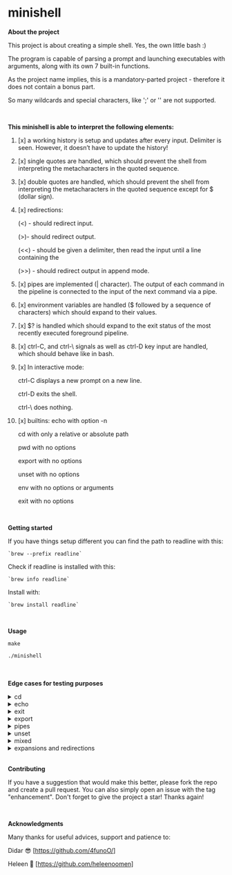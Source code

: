 # minishell
**About the project**

This project is about creating a simple shell. Yes, the own little bash :)
 
The program is capable of parsing a prompt and launching executables with arguments, along with its own 7 built-in functions.

As the project name implies, this is a mandatory-parted project - therefore it does not contain a bonus part.

So many wildcards and special characters, like ';' or '\' are not supported.

<br>

__This minishell is able to interpret the following elements:__

1. [x] a working history is setup and updates after every input. Delimiter is seen. However, it doesn’t have to update the history!
2. [x] single quotes are handled, which should prevent the shell from interpreting the metacharacters in the quoted sequence.
3. [x] double quotes are handled, which should prevent the shell from interpreting the metacharacters in the quoted sequence except for $ (dollar sign).

5. [x] redirections:

	(<) - should redirect input.
	
	(>)- should redirect output.
	
	(<<) - should be given a delimiter, then read the input until a line containing the
	
	(>>) - should redirect output in append mode.


10. [x] pipes are implemented (| character). The output of each command in the pipeline is connected to the input of the next command via a pipe.
12. [x] environment variables are handled ($ followed by a sequence of characters) which should expand to their values.
14. [x] $? is handled which should expand to the exit status of the most recently executed foreground pipeline.
16. [x] ctrl-C, and ctrl-\ signals as well as ctrl-D key input are handled, which should behave like in bash.


18. [x] In interactive mode:

	ctrl-C displays a new prompt on a new line.

    ctrl-D exits the shell.

    ctrl-\ does nothing.


21. [x] builtins:
    echo with option -n 

	cd with only a relative or absolute path

    pwd with no options

    export with no options

    unset with no options

    env with no options or arguments

    exit with no options



<br>

**Getting started**

If you have things setup different you can find the path to readline with this:

	`brew --prefix readline`
Check if readline is installed with this:

	`brew info readline`

Install with:

	`brew install readline`
<br>

**Usage**

`make`

`./minishell`

<br><br>
**Edge cases for testing purposes**

<details>
 <summary> cd </summary>

	cd
	cd ..
	cd
    cd ..
    cd .
    cd /Users
    cd //
    cd '//'
    cd //////
    cd ./././
	cd '/etc'
	cd '/var'
	cd "$PWD/prompt"
	cd "doesntexist"
	cd "doesntexist" 2>/dev/null
	cd ../../..
	cd ?
	cd '/'
	cd $PWD/file_tests
	cd $OLDPWD/builtins
	cd .. | echo "something"
	cd / | echo "something"
	cd .. | pwd
</details>


<details>
 <summary> echo </summary>

	echo $ $
	ECHO
	echo rhobebou
	echo "bonjour"
	echo -n bonjour
	echo -nn bonjour
	echo -n -n -n bonjour
	echo "-n" bonjour
	echo text"$USER"
	echo text"'$USER'" ' $USER '
	echo "text"   "$USER"    "$USER"
	echo               text "$USER"            "$USER"text
	echo ''''''''''$USER''''''''''
	echo """"""""$USER""""""""
	echo $USER'$USER'text oui oui     oui  oui $USER oui      $USER '
	echo "$USER""$USER""$USER"
	echo text"$USER"test
	echo '$USER' "$USER" "text \' text"
	echo '$USER'
	echo $USER " "
	echo "$USER""Users/$USER/file""'$USER'"'$USER'
	echo "$USER$USER$USER"
	echo '$USER'"$USER"'$USER'
	echo '"$USER"''$USER'"""$USER"
	echo $USER
	echo $?
	echo $PWD/file
	echo "$PWD/file"
	echo "text" "text$USER" ... "$USER"
	echo $PWD
</details>

<details>
 <summary> exit </summary>

	exit 0 0
	exit 42 42
	exit -42 -24
	exit 42
	exit 259
	exit -12030
	exit --1239312
	exit ++++1203020103
	exit +0
	exit ++++++0
	exit -----0
	exit azerty
	exit "1"
	exit "+102"
	exit "1230"
	exit "+++1230"
	exit "1"23
	exit "2"32"32"
	exit "'42'"
	exit +'42'"42"42
	exit -'42'"42"42
	exit 9223372036854775807
	exit 9223372036854775808
	exit echo something
	exit exit
</details>

<details>
 <summary> export </summary>

	env | grep "_="
	export | grep "SHLVL"
	export | grep "OLDPWD"
	export | grep "PWD"
	export $?
	export TEST
	export TEST=
	export TEST=123
	export ___TEST=123
	export --TEST=123
	export ""=""
	export ''=''
	export "="="="
	export '='='='
	export TE\\\ST=100
	export TE-ST=100
	export -TEST=100
	export TEST-=100
	export _TEST=100
	export TES=T=""
	export export
	export TES^T=123
	export TEST A=5 B= A+=7
	export TEST A="5 B= A+=7"
</details>

<details>
 <summary> pipes </summary>

	env | grep "_="
	env | grep "SHLVL"
	echo oui | cat -e
	echo oui | echo non | echo something | grep oui
	echo oui | echo non | echo something | grep non
	echo oui | echo non | echo something | grep something
	ifconfig | grep ":"
	ifconfig | grep nothing
	whoami | grep $USER
	whoami | grep $USER > tmp/file
	whoami | cat -e | cat -e > tmp/file
	cat Makefile | grep "FLAGS"
	cat Makefile | cat -e | cat -e
	cat Makefile | grep "FLAGS" | grep "FLAGS" | cat -e
	export TEST=123 | cat -e | cat -e
	unset TEST | cat -e
	whereis ls | cat -e | cat -e > test
</details>

<details>
 <summary> unset </summary>

	unset
	unset doesntexist
	unset PWD
	unset OLDPWD
	unset PATH
	unset TES.T
	unset TES+T
	unset TES=T
	unset -TEST
	unset _TEST
	unset TES_T
	unset TES$?T
	unset +++++++
	unset ________
	unset export
</details>

<details>
 <summary> mixed </summary>

	echo $PWD
	echo $PWD|cat -e
	echo $PWD hallo | cat -e
	echo '$PWD hallo | cat -e'
	export TEST=1 test=2 sup= | env
	wc < Makefile -l | cat -e > outfile | echo hello | rev > outfile2
	< test.txt < Makefile<README.md wc -l|cat -e | rev
	< Makefile cat > out | < README.md cat -e
	< README.md cat -e | <Makefile cat
	< in1 cat -e | < in2 cat
	< in1 cat -e > out1 | < in2
	env | rev | head -5 | cat -e | rev
	echo ok"hello"ok1"mfg" == echo ok'hello'ok1'mfg' -- okhellook1mfg
	echo okhellook1"mfg" == echo okhellook1'mfg' -- okhellook1mfg
	echo "o""k       "hellook1 == echo 'o''k       'hellook1 -- ok       hellook1
	echo '"***hello***"'
	"***hello***"
	echo "'***hello***'"
	"***hello***'
	echo ok"'hello'"ok1"hello1"ok2
	echo "text"   "$USER"    "$USER"
	echo """"""""$USER""""""""
	echo "'$USER'"
</details>

<details>
 <summary> expansions and redirections </summary>

	```c
	echo '$PWD hallo | cat -e'
	```
	
	```c
	echo $"PWD$PATHaa"
	```
	
	```c
	echo '$"PWD$PATHaa"'
	```
	
	```c
	echo $PWD'echo'$ 123 $$$
	```
	
	```c
	echo $PWD'echo1231$$$$$$'$ 123 $$$
	```
	
	```c
	echo $PWD'$?'
	```
	
	```c
	echo $PWD $? $? $HOME$? $'12345'
	```
	
	```c
	echo **joinable_content_$PWD$PWD$PWD$**
	```
	
	```c
	echo '**joinable_content_'$PWD$PWD$PWD$**
	```
	
	```c
	echo "hello$"
	```
	
	```c
	echo "hello$$$"$PWD""$PWD
	```
	
	```c
	echo $HOME$? $'test'
	```
	
	```c
	echo $HOME$?$? $'test'
	```
	
	```c
	echo $PWD $pwd $CWD $$$ '@@"$PWD"'
	```
	
	```c
	echo $PWD'$?'"$???"
	```
	
	```c
	echo $PWD"$" $PWD$ $HOME"$"$HOME$
	```
	
	```c
	echo "$PWD" > out
	```
	
	```c
	echo $PWD $pwd $CWD $$$ '@@"$PWD"'"''"  $HOME   "''"
	```
	
	```c
	echo $PWD $pwd $CWD $$$ '@@"$PWD"'"''" aaa$HOMEaaa "''”
	```
	
	```c
	echo > merge_text dont_merge!
	```
	
	```c
	echo test > test | grep
	```
	
	```c
	>t1>t2>t3
	```
	
	```c
	< hello < hello2
	```
	
	```c
	<< 1 << 2 hello > t1 > t2 world | t3 >> shouldnt >> t4 open
	```
	
	```c
	< infile1 cat > out
	```
	
	```c
	< infile1 cat > out | < infile1 cat > out2
	```
	
	```c
	ls | ls -l | cat infile1
	```
	
	```c
	< infile1 cat | ls
	```
	
	```c
	< infile1 ls > out | < infile2 cat > out2 | echo "$PWD" > out3
	```
	
	```c
	< infile1 ls > out | < infile2 cat > out2 | echo $PWD > out3
	```
	
	```c
	echo "$PWD" > out1 | < infile1 cat > out2 | < out2 ls -l > out3
	```
	
	```c
	< infile1 ls > out -l
	```
	
	```c
	cat infile1 | cat
	```
	
	```c
	cat infile1 > out | cat | cat | ls > out2 | cat nofile | < infile2 cat > out3
	```
	
	```c
	cat infile1 > out | cat | cat | ls > out2 | cat nofile | < infile2 cat > out3 | echo SHOULD_PRINT
	```
	
	```c
	cat infile1 > out | echo SHOULD_PRINT
	```
	
	```c
	cat infile1 | echo bla
	```
	
	```c
	**echo bla > out | grep ls**
	```
	
	```c
	ls -la | cat > out | < infile | cat
	```
	
	```c
	**< infile | cat | < in**
	```
	
	```c
	**< infile cat > badfd**
	```
	
	```c
	cat badfd | /bin/ls | cat | cat > out1 | << stop cat > out2
	```
	
	```c
	<in cmd "str1 str2 str3" | cmd2 -arg | cmd3 >out >out2cmd "str1 str2 str3" >out | cmd2 -arg | cmd3 >out2 >out3
	```
	
	```c
	cmd "str1 str2 str3" >out | cmd2 -arg str | cmd3 str >out2 >out3
	```
	
	```c
	< in1 < in2
	```
	
	```c
	< in1 cat < in2
	```
	
	```c
	< Makefile > outfile > out
	```
	
	```c
	cat /dev/urandom | head -1 > out
	```
	
	```c
	echo $PWD"$" $PWD$ $HOME"$"$HOME$ '//( . )( . )\\'
	```

</details>

<br>

**Contributing**

If you have a suggestion that would make this better, please fork the repo and create a pull request. You can also simply open an issue with the tag "enhancement". Don't forget to give the project a star! Thanks again!

<br>

**Acknowledgments**

Many thanks for useful advices, support and patience to:

Didar 😎 [https://github.com/4funoO/]

Heleen 💟 [https://github.com/heleenoomen]